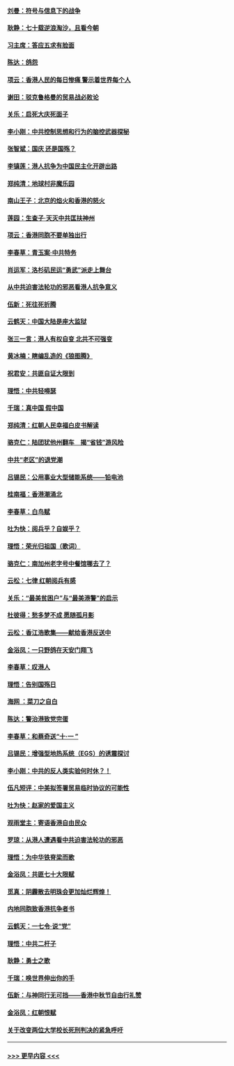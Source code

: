 #### [刘曼：符号与信息下的战争](../pages/nsc993/n11564655.md?t=10030911) 
#### [耿静：七十载逆浪淘沙，且看今朝](../pages/nsc993/n11564520.md?t=10030911) 
#### [习主席：答应五求有脸面](../pages/nsc993/n11563953.md?t=10030911) 
#### [陈达：鸽怨](../pages/nsc993/n11561879.md?t=10030911) 
#### [项云：香港人民的每日惨痛  警示着世界每个人](../pages/nsc993/n11559273.md?t=10030911) 
#### [谢田：驳克鲁格曼的贸易战必败论](../pages/nsc993/n11555840.md?t=10030911) 
#### [关乐：启死大庆死面子](../pages/nsc993/n11556823.md?t=10030911) 
#### [李小刚：中共控制思想和行为的脑控武器探秘](../pages/nsc993/n11556776.md?t=10030911) 
#### [张智斌：国庆  还是国殇？](../pages/nsc993/n11556617.md?t=10030911) 
#### [李镇莲：港人抗争为中国民主化开辟出路](../pages/nsc993/n11556570.md?t=10030911) 
#### [郑纯清：地球村非魔乐园](../pages/nsc993/n11555415.md?t=10030911) 
#### [南山王子：北京的焰火和香港的怒火](../pages/nsc993/n11555318.md?t=10030911) 
#### [莲园：生查子·天灭中共匡扶神州](../pages/nsc993/n11555302.md?t=10030911) 
#### [项云：香港同胞不要单独出行](../pages/nsc993/n11555276.md?t=10030911) 
#### [李春草：青玉案‧中共特务](../pages/nsc993/n11552356.md?t=10030911) 
#### [肖运军：洛杉矶民运“勇武”派走上舞台](../pages/nsc993/n11551595.md?t=10030911) 
#### [从中共迫害法轮功的邪恶看港人抗争意义](../pages/nsc993/n11540858.md?t=10030911) 
#### [伍新：死往死折腾](../pages/nsc993/n11550174.md?t=10030911) 
#### [云鹤天：中国大陆是座大监狱](../pages/nsc993/n11550155.md?t=10030911) 
#### [张三一言：港人有权自变 北共不可强变](../pages/nsc993/n11550132.md?t=10030911) 
#### [黄冰楠：瞎编乱造的《狼图腾》](../pages/nsc993/n11550082.md?t=10030911) 
#### [祝君安：共匪自证大限到](../pages/nsc993/n11550041.md?t=10030911) 
#### [理悟：中共轻嘚瑟](../pages/nsc993/n11547978.md?t=10030911) 
#### [千瑞：真中国 假中国](../pages/nsc993/n11547865.md?t=10030911) 
#### [郑纯清：红朝人民幸福白皮书解读](../pages/nsc993/n11547499.md?t=10030911) 
#### [骆克仁：陆团犹他州翻车　揭“省钱”游风险](../pages/nsc993/n11546977.md?t=10030911) 
#### [中共“老区”的退党潮](../pages/nsc993/n11545995.md?t=10030911) 
#### [吕锡民：公用事业大型储能系统——铅电池](../pages/nsc993/n11545701.md?t=10030911) 
#### [桂南福：香港潮涌北](../pages/nsc993/n11545682.md?t=10030911) 
#### [李春草：白鸟赋](../pages/nsc993/n11545663.md?t=10030911) 
#### [吐为快：阅兵乎？自娱乎？](../pages/nsc993/n11545625.md?t=10030911) 
#### [理悟：荣光归祖国（歌词）](../pages/nsc993/n11545616.md?t=10030911) 
#### [骆克仁：南加州老字号中餐馆哪去了？](../pages/nsc993/n11545120.md?t=10030911) 
#### [云松：七律 红朝阅兵有感](../pages/nsc993/n11542394.md?t=10030911) 
#### [关乐：“最美贫困户”与“最美港警”的启示](../pages/nsc993/n11542252.md?t=10030911) 
#### [杜彼得：愁多梦不成 愿随孤月影](../pages/nsc993/n11540296.md?t=10030911) 
#### [云松：香江浩歌集——献给香港反送中](../pages/nsc993/n11540149.md?t=10030911) 
#### [金浴凤：一只野鸽在天安门翔飞](../pages/nsc993/n11540280.md?t=10030911) 
#### [李春草：叹港人](../pages/nsc993/n11540119.md?t=10030911) 
#### [理悟：告别国殇日](../pages/nsc993/n11539610.md?t=10030911) 
#### [海网 ：菜刀之自白](../pages/nsc993/n11539597.md?t=10030911) 
#### [陈达：警治港致党完蛋](../pages/nsc993/n11538127.md?t=10030911) 
#### [李春草：和蔡奇送“十·一 ”](../pages/nsc993/n11537810.md?t=10030911) 
#### [吕锡民：增强型地热系统（EGS）的诱震探讨](../pages/nsc993/n11537765.md?t=10030911) 
#### [李小刚：中共的反人类实验何时休？！](../pages/nsc993/n11537669.md?t=10030911) 
#### [伍凡短评：中美拟签署贸易临时协议的可能性](../pages/nsc993/n11536773.md?t=10030911) 
#### [吐为快：赵家的爱国主义](../pages/nsc993/n11536750.md?t=10030911) 
#### [观雨堂主：寄语香港自由民众](../pages/nsc993/n11536735.md?t=10030911) 
#### [罗琼：从港人遭遇看中共迫害法轮功的邪恶](../pages/nsc993/n11507862.md?t=10030911) 
#### [理悟：为中华铁脊梁而歌](../pages/nsc993/n11534458.md?t=10030911) 
#### [金浴凤：共匪七十大限赋](../pages/nsc993/n11534434.md?t=10030911) 
#### [觅真：阴霾散去明珠会更加灿烂辉煌！](../pages/nsc993/n11531858.md?t=10030911) 
#### [内地同胞致香港抗争者书](../pages/nsc993/n11531645.md?t=10030911) 
#### [云鹤天：一七令‧说“党”](../pages/nsc993/n11529099.md?t=10030911) 
#### [理悟：中共二杆子](../pages/nsc993/n11529046.md?t=10030911) 
#### [耿静：勇士之歌](../pages/nsc993/n11527562.md?t=10030911) 
#### [千瑞：唤世界伸出你的手](../pages/nsc993/n11526942.md?t=10030911) 
#### [伍新：与神同行无可挡——香港中秋节自由行礼赞](../pages/nsc993/n11526801.md?t=10030911) 
#### [金浴凤：红朝恨赋](../pages/nsc993/n11524312.md?t=10030911) 
#### [关于改变两位大学校长死刑判决的紧急呼吁](../pages/nsc993/n11524103.md?t=10030911) 

----
#### [ >>> 更早内容 <<< ](../indexes/nsc993-earlier.md)
